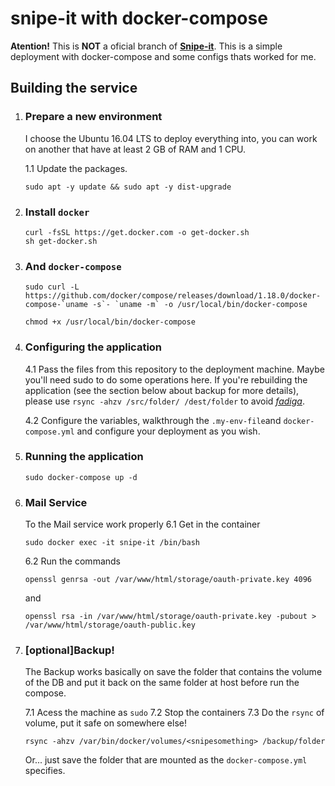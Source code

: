 # snipe-it with docker-compose
**Atention!** This is **NOT** a oficial branch of [**Snipe-it**](https://snipeitapp.com/). This is a simple deployment with docker-compose and some configs thats worked for me.

## Building the service

1. ### Prepare a new environment

     I choose the Ubuntu 16.04 LTS to deploy everything into, you can work on another that have at least 2 GB of RAM and 1 CPU.

    1.1 Update the packages. 
	```shell
	sudo apt -y update && sudo apt -y dist-upgrade
	```

2. ### Install `docker` 
	```shell
	curl -fsSL https://get.docker.com -o get-docker.sh
	sh get-docker.sh
	```

3. ### And `docker-compose`
	```shell 
	sudo curl -L https://github.com/docker/compose/releases/download/1.18.0/docker-compose-`uname -s`- `uname -m` -o /usr/local/bin/docker-compose
	```
	```shell
	chmod +x /usr/local/bin/docker-compose
	```
4. ### Configuring the application
	4.1 Pass the files from this repository to the deployment machine. Maybe you'll need sudo to do some operations here. If you're rebuilding the application (see the section below about backup for more details), please use `rsync -ahzv /src/folder/ /dest/folder` to avoid [_fadiga_](https://www.youtube.com/watch?v=c4k-cRUFgyI).
	
	4.2 Configure the variables, walkthrough the `.my-env-file`and `docker-compose.yml` and configure your deployment as you wish.

5. ### Running the application
	```shell
	sudo docker-compose up -d
	```
6. ### Mail Service 
	To the Mail service work properly
	6.1  Get in the container
	```shell
	sudo docker exec -it snipe-it /bin/bash
	```
	6.2 Run the commands
	```shell
	openssl genrsa -out /var/www/html/storage/oauth-private.key 4096
	```
	and
	```shell
	openssl rsa -in /var/www/html/storage/oauth-private.key -pubout > /var/www/html/storage/oauth-public.key
	```
7. ### [optional]Backup!
	The Backup works basically on save the folder that contains the volume of the DB and put it back on the same folder at host before run the compose.
	
	7.1 Acess the machine as `sudo`
	7.2 Stop the containers
	7.3 Do the `rsync` of volume, put it safe on somewhere else!
	```shell
	rsync -ahzv /var/bin/docker/volumes/<snipesomething> /backup/folder
	```
	Or... just save the folder that are mounted as the `docker-compose.yml` specifies.


